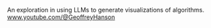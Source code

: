 An exploration in using LLMs to generate visualizations of algorithms.
www.youtube.com/@GeoffreyHanson
